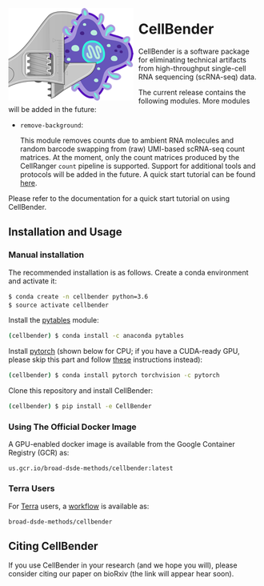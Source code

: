 <img src="https://github.com/broadinstitute/CellBender/blob/master/docs/source/_static/design/logo_250_185.png"
     alt="CellBender logo"
     style="float: left; margin-right: 10px;" />

# CellBender

CellBender is a software package for eliminating technical artifacts from
high-throughput single-cell RNA sequencing (scRNA-seq) data.

The current release contains the following modules. More modules will be added in the future:

* ``remove-background``:

  This module removes counts due to ambient RNA molecules and random barcode swapping from (raw)
  UMI-based scRNA-seq count matrices. At the moment, only the count matrices produced by the
  CellRanger ``count`` pipeline is supported. Support for additional tools and protocols will be
  added in the future. A quick start tutorial can be found [here](https://github.com/broadinstitute/CellBender/tree/master/examples/remove_background).

Please refer to the documentation for a quick start tutorial on using CellBender.

## Installation and Usage

### Manual installation

The recommended installation is as follows. Create a conda environment and activate it:

```bash
$ conda create -n cellbender python=3.6
$ source activate cellbender
```

Install the [pytables](https://www.pytables.org) module:

```bash
(cellbender) $ conda install -c anaconda pytables
```

Install [pytorch](https://pytorch.org) (shown below for CPU; if you have a CUDA-ready GPU, please skip
this part and follow [these](https://pytorch.org/get-started/locally/) instructions instead):

```bash
(cellbender) $ conda install pytorch torchvision -c pytorch
```

Clone this repository and install CellBender:

```bash
(cellbender) $ pip install -e CellBender
```

### Using The Official Docker Image

A GPU-enabled docker image is available from the Google Container Registry (GCR) as:

```
us.gcr.io/broad-dsde-methods/cellbender:latest
```

### Terra Users

For [Terra](https://app.terra.bio) users, a [workflow](https://portal.firecloud.org/#methods/broad-dsde-methods/cellbender/10/wdl)
is available as:

```
broad-dsde-methods/cellbender
```


## Citing CellBender

If you use CellBender in your research (and we hope you will), please consider
citing our paper on bioRxiv (the link will appear hear soon).
